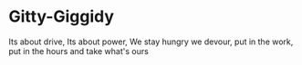 # Gitty-Giggidy
Its about drive, Its about power, We stay hungry we devour, put in the work, put in the hours and take what's ours
